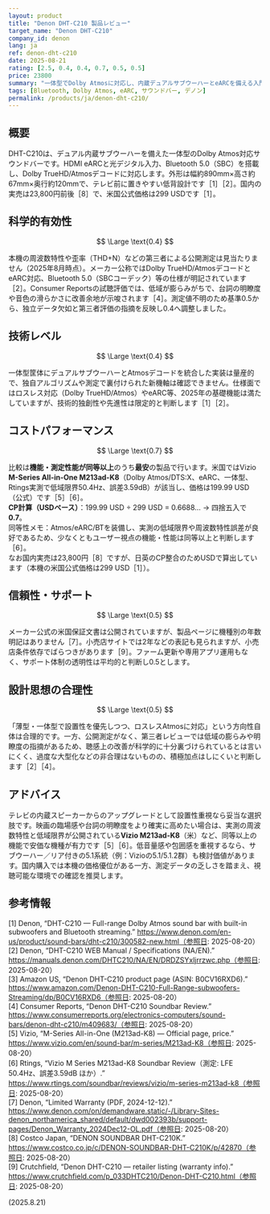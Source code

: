 ```yaml
---
layout: product
title: "Denon DHT-C210 製品レビュー"
target_name: "Denon DHT-C210"
company_id: denon
lang: ja
ref: denon-dht-c210
date: 2025-08-21
rating: [2.5, 0.4, 0.4, 0.7, 0.5, 0.5]
price: 23800
summary: "一体型でDolby Atmosに対応し、内蔵デュアルサブウーハーとeARCを備える入門サウンドバー。測定系の第三者データは未公開で、Consumer Reportsの評価も限定的。機能・測定性能で同等以上の製品にVizio M-Series AiO（米）などがより安価に存在し、CPは0.7にとどまります。"
tags: [Bluetooth, Dolby Atmos, eARC, サウンドバー, デノン]
permalink: /products/ja/denon-dht-c210/
---
```

## 概要

DHT-C210は、デュアル内蔵サブウーハーを備えた一体型のDolby Atmos対応サウンドバーです。HDMI eARCと光デジタル入力、Bluetooth 5.0（SBC）を搭載し、Dolby TrueHD/Atmosデコードに対応します。外形は幅約890mm×高さ約67mm×奥行約120mmで、テレビ前に置きやすい低背設計です［1］［2］。国内の実売は23,800円前後［8］で、米国公式価格は299 USDです［1］。

## 科学的有効性

$$ \Large \text{0.4} $$

本機の周波数特性や歪率（THD+N）などの第三者による公開測定は見当たりません（2025年8月時点）。メーカー公称ではDolby TrueHD/AtmosデコードとeARC対応、Bluetooth 5.0（SBCコーデック）等の仕様が明記されています［2］。Consumer Reportsの試聴評価では、低域が膨らみがちで、台詞の明瞭度や音色の滑らかさに改善余地が示唆されます［4］。測定値不明のため基準0.5から、独立データ欠如と第三者評価の指摘を反映し0.4へ調整しました。

## 技術レベル

$$ \Large \text{0.4} $$

一体型筐体にデュアルサブウーハーとAtmosデコードを統合した実装は量産的で、独自アルゴリズムや測定で裏付けられた新機軸は確認できません。仕様面ではロスレス対応（Dolby TrueHD/Atmos）やeARC等、2025年の基礎機能は満たしていますが、技術的独創性や先進性は限定的と判断します［1］［2］。

## コストパフォーマンス

$$ \Large \text{0.7} $$

比較は**機能・測定性能が同等以上**のうち**最安**の製品で行います。米国ではVizio **M-Series All-in-One M213ad-K8**（Dolby Atmos/DTS:X、eARC、一体型、Rtings実測で低域限界50.4Hz、誤差3.59dB）が該当し、価格は199.99 USD（公式）です［5］［6］。  
**CP計算（USDベース）**：199.99 USD ÷ 299 USD = 0.6688… → 四捨五入で**0.7**。  
同等性メモ：Atmos/eARC/BTを装備し、実測の低域限界や周波数特性誤差が良好であるため、少なくともユーザー視点の機能・性能は同等以上と判断します［6］。  
なお国内実売は23,800円［8］ですが、日英のCP整合のためUSDで算出しています（本機の米国公式価格は299 USD［1］）。

## 信頼性・サポート

$$ \Large \text{0.5} $$

メーカー公式の米国保証文書は公開されていますが、製品ページに機種別の年数明記はありません［7］。小売店サイトでは2年などの表記も見られますが、小売店条件依存でばらつきがあります［9］。ファーム更新や専用アプリ運用もなく、サポート体制の透明性は平均的と判断し0.5とします。

## 設計思想の合理性

$$ \Large \text{0.5} $$

「薄型・一体型で設置性を優先しつつ、ロスレスAtmosに対応」という方向性自体は合理的です。一方、公開測定がなく、第三者レビューでは低域の膨らみや明瞭度の指摘があるため、聴感上の改善が科学的に十分裏づけられているとは言いにくく、過度な大型化などの非合理はないものの、積極加点はしにくいと判断します［2］［4］。

## アドバイス

テレビの内蔵スピーカーからのアップグレードとして設置性重視なら妥当な選択肢です。映画の臨場感や台詞の明瞭度をより確実に高めたい場合は、実測の周波数特性と低域限界が公開されている**Vizio M213ad-K8**（米）など、同等以上の機能で安価な機種が有力です［5］［6］。低音量感や包囲感を重視するなら、サブウーハー／リア付きの5.1系統（例：Vizioの5.1/5.1.2群）も検討価値があります。国内購入では本機の価格優位がある一方、測定データの乏しさを踏まえ、視聴可能な環境での確認を推奨します。

## 参考情報

[1] Denon, “DHT-C210 — Full-range Dolby Atmos sound bar with built-in subwoofers and Bluetooth streaming.” https://www.denon.com/en-us/product/sound-bars/dht-c210/300582-new.html（参照日: 2025-08-20）  
[2] Denon, “DHT-C210 WEB Manual / Specifications (NA/EN).” https://manuals.denon.com/DHTC210/NA/EN/DRDZSYxljrrzwc.php（参照日: 2025-08-20）  
[3] Amazon US, “Denon DHT-C210 product page (ASIN: B0CV16RXD6).” https://www.amazon.com/Denon-DHT-C210-Full-Range-subwoofers-Streaming/dp/B0CV16RXD6（参照日: 2025-08-20）  
[4] Consumer Reports, “Denon DHT-C210 Soundbar Review.” https://www.consumerreports.org/electronics-computers/sound-bars/denon-dht-c210/m409683/（参照日: 2025-08-20）  
[5] Vizio, “M-Series All-in-One (M213ad-K8) — Official page, price.” https://www.vizio.com/en/sound-bar/m-series/M213ad-K8（参照日: 2025-08-20）  
[6] Rtings, “Vizio M Series M213ad-K8 Soundbar Review（測定: LFE 50.4Hz、誤差3.59dB ほか）.” https://www.rtings.com/soundbar/reviews/vizio/m-series-m213ad-k8（参照日: 2025-08-20）  
[7] Denon, “Limited Warranty (PDF, 2024-12-12).” https://www.denon.com/on/demandware.static/-/Library-Sites-denon_northamerica_shared/default/dwd002393b/support-pages/Denon_Warranty_2024Dec12-OL.pdf（参照日: 2025-08-20）  
[8] Costco Japan, “DENON SOUNDBAR DHT-C210K.” https://www.costco.co.jp/c/DENON-SOUNDBAR-DHT-C210K/p/42870（参照日: 2025-08-20）  
[9] Crutchfield, “Denon DHT-C210 — retailer listing (warranty info).” https://www.crutchfield.com/p_033DHTC210/Denon-DHT-C210.html（参照日: 2025-08-20）

(2025.8.21)

